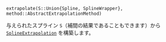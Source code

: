 ```
extrapolate(S::Union{Spline, SplineWrapper}, method::AbstractExtrapolationMethod)
```

与えられたスプライン `S`（補間の結果であることもできます）から [`SplineExtrapolation`](@ref) を構築します。
